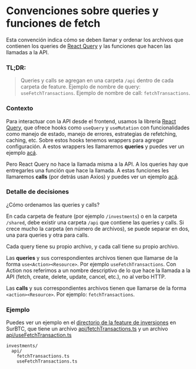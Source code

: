 # Convenciones sobre queries y funciones de fetch

Esta convención indica cómo se deben llamar y ordenar los archivos que contienen los queries de [React Query](https://tanstack.com/query/v4/) y las funciones que hacen las llamadas a la API.

### TL;DR:
> Queries y calls se agregan en una carpeta `/api` dentro de cada carpeta de feature. Ejemplo de nombre de query: `useFetchTransactions`. Ejemplo de nombre de call: `fetchTransactions`.


### Contexto

Para interactuar con la API desde el frontend, usamos la librería [React Query](https://tanstack.com/query/v4/), que ofrece hooks como `useQuery` y `useMutation` con funcionalidades como manejo de estado, manejo de errores, estrategias de refetching, caching, etc. Sobre estos hooks tenemos wrappers para agregar configuración. A estos wrappers les llamaremos **queries** y puedes ver un ejemplo [acá](https://github.com/budacom/surbtc/blob/master/app/react/features/investments/api/useFetchTransactions.ts).

Pero React Query no hace la llamada misma a la API. A los queries hay que entregarles una función que hace la llamada. A estas funciones les llamaremos **calls** (por detrás usan Axios) y puedes ver un ejemplo [acá](https://github.com/budacom/surbtc/blob/master/app/react/features/investments/api/fetchTransactions.ts).

### Detalle de decisiones

¿Cómo ordenamos las queries y calls?

En cada carpeta de feature (por ejemplo `/investments`) o en la carpeta `/shared`, debe existir una carpeta `/api` que contiene las queries y calls. Si crece mucho la carpeta (en número de archivos), se puede separar en dos, una para queries y otra para calls.

Cada query tiene su propio archivo, y cada call tiene su propio archivo.


Las **queries** y sus correspondientes archivos tienen que llamarse de la forma `use<Action><Resource>`. Por ejemplo `useFetchTransactions`. Con Action nos referimos a un nombre descriptivo de lo que hace la llamada a la API (fetch, create, delete, update, cancel, etc.), no al verbo HTTP. 

Las **calls** y sus correspondientes archivos tienen que llamarse de la forma `<action><Resource>`. 
Por ejemplo: `fetchTransactions`.

### Ejemplo

Puedes ver un ejemplo en el [directorio de la feature de inversiones](https://github.com/budacom/surbtc/tree/master/app/react/features/investments) en SurBTC, que tiene un archivo [api/fetchTransactions.ts](https://github.com/budacom/surbtc/blob/master/app/react/features/investments/api/fetchTransactions.ts) y un archivo [api/useFetchTransaction.ts](https://github.com/budacom/surbtc/blob/master/app/react/features/investments/api/useFetchTransactions.ts)

```
investments/
  api/
    fetchTransactions.ts
    useFetchTransactions.ts
```